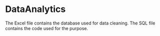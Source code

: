 # DataAnalytics

The Excel file contains the database used for data cleaning.
The SQL file contains the code used for the purpose.
